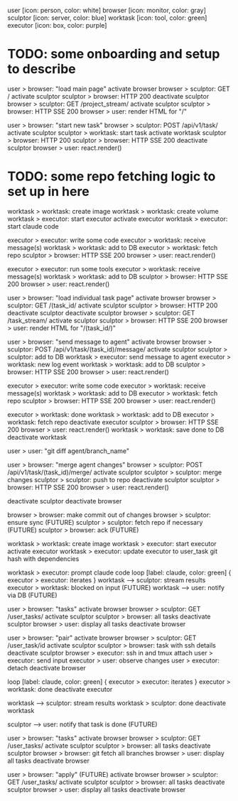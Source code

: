 user [icon: person, color: white]
browser [icon: monitor, color: gray]
sculptor [icon: server, color: blue]
worktask [icon: tool, color: green]
executor [icon: box, color: purple]

# TODO: some onboarding and setup to describe

user > browser: "load main page"
    activate browser
    browser > sculptor: GET /
        activate sculptor
        sculptor > browser: HTTP 200
        deactivate sculptor
    browser > sculptor: GET /project_stream/
        activate sculptor
        sculptor > browser: HTTP SSE 200
    browser > user: render HTML for "/"

user > browser: "start new task"
    browser > sculptor: POST /api/v1/task/
        activate sculptor
        sculptor > worktask: start task
            activate worktask
        sculptor > browser: HTTP 200
        sculptor > browser: HTTP SSE 200
        deactivate sculptor
    browser > user: react.render()

# TODO: some repo fetching logic to set up in here
worktask > worktask: create image
worktask > worktask: create volume
worktask > executor: start executor
activate executor
worktask > executor: start claude code

executor > executor: write some code
executor > worktask: receive message(s)
worktask > worktask: add to DB
executor > worktask: fetch repo
sculptor > browser: HTTP SSE 200
browser > user: react.render()

executor > executor: run some tools
executor > worktask: receive message(s)
worktask > worktask: add to DB
sculptor > browser: HTTP SSE 200
browser > user: react.render()

user > browser: "load individual task page"
    activate browser
    browser > sculptor: GET /(task_id/
        activate sculptor
        sculptor > browser: HTTP 200
        deactivate sculptor
    deactivate sculptor
    browser > sculptor: GET /task_stream/
        activate sculptor
        sculptor > browser: HTTP SSE 200
    browser > user: render HTML for "/(task_id/)"

user > browser: "send message to agent"
    activate browser
    browser > sculptor: POST /api/v1/task/(task_id)/message/
        activate sculptor
        sculptor > sculptor: add to DB
        worktask > executor: send message to agent
        executor > worktask: new log event
        worktask > worktask: add to DB
    sculptor > browser: HTTP SSE 200
    browser > user: react.render()

executor > executor: write some code
executor > worktask: receive message(s)
worktask > worktask: add to DB
executor > worktask: fetch repo
sculptor > browser: HTTP SSE 200
browser > user: react.render()

executor > worktask: done
worktask > worktask: add to DB
executor > worktask: fetch repo
deactivate executor
sculptor > browser: HTTP SSE 200
browser > user: react.render()
worktask > worktask: save done to DB
deactivate worktask

user > user: "git diff agent/branch_name"

user > browser: "merge agent changes"
browser > sculptor: POST /api/v1/task/(task_id)/merge/
activate sculptor
sculptor > sculptor: merge changes
sculptor > sculptor: push to repo
deactivate sculptor
sculptor > browser: HTTP SSE 200
browser > user: react.render()

deactivate sculptor
deactivate browser








browser > browser: make commit out of changes
browser > sculptor: ensure sync (FUTURE)
sculptor > sculptor: fetch repo if necessary (FUTURE)
sculptor > browser: ack (FUTURE)

worktask > worktask: create image
worktask > executor: start executor
activate executor
worktask > executor: update executor to user_task git hash with dependencies

worktask > executor: prompt claude code
loop [label: claude, color: green] {
  executor > executor: iterates
}
worktask --> sculptor: stream results
executor > worktask: blocked on input (FUTURE)
worktask --> user: notify via DB (FUTURE)

user > browser: "tasks"
activate browser
browser > sculptor: GET /user_tasks/
activate sculptor
sculptor > browser: all tasks
deactivate sculptor
browser > user: display all tasks
deactivate browser

user > browser: "pair"
activate browser
browser > sculptor: GET /user_task/id
activate sculptor
sculptor > browser: task with ssh details
deactivate sculptor
browser > executor: ssh in and tmux attach
user > executor: send input
executor > user: observe changes
user > executor: detach
deactivate browser

loop [label: claude, color: green] {
  executor > executor: iterates
}
executor > worktask: done
deactivate executor

worktask --> sculptor: stream results
worktask > sculptor: done
deactivate worktask

sculptor --> user: notify that task is done (FUTURE)

user > browser: "tasks"
activate browser
browser > sculptor: GET /user_tasks/
activate sculptor
sculptor > browser: all tasks
deactivate sculptor
browser > browser: git fetch all branches
browser > user: display all tasks
deactivate browser

user > browser: "apply" (FUTURE)
activate browser
browser > sculptor: GET /user_tasks/
activate sculptor
sculptor > browser: all tasks
deactivate sculptor
browser > user: display all tasks
deactivate browser
